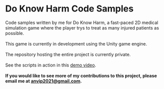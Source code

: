 # Do Know Harm Code Samples
Code samples written by me for Do Know Harm, a fast-paced 2D medical simulation game where the player trys to treat as many injured patients as possible.\
 \
This game is currently in development using the Unity game engine.\
 \
The repository hosting the entire project is currently private.\
 \
See the scripts in action in this [demo video](https://1drv.ms/v/s!AowguBSlb55mnTp1oxTgICuB_5SV).\
 \
**If you would like to see more of my contributions to this project, please email me at anvip2021@gmail.com.**
